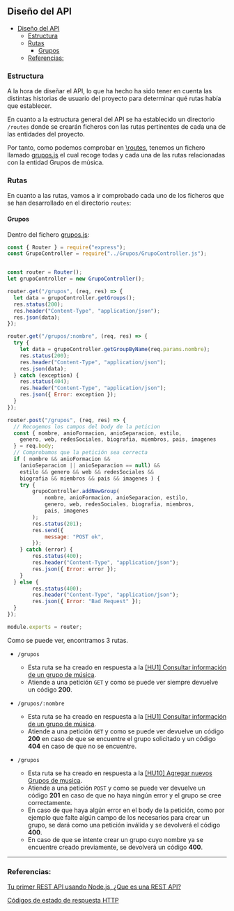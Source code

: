 ## Diseño del API

<!-- ![](../Img/ "") -->

- [Diseño del API](#diseño-del-api)
  - [Estructura](#estructura)
  - [Rutas](#rutas)
    - [Grupos](#grupos)
  - [Referencias:](#referencias)

### Estructura

A la hora de diseñar el API, lo que ha hecho ha sido tener en cuenta las distintas historias de usuario del proyecto para determinar qué rutas había que establecer.

En cuanto a la estructura general del API se ha establecido un directorio `/routes` donde se crearán ficheros con las rutas pertinentes de cada una de las entidades del proyecto.

Por tanto, como podemos comprobar en [\routes](../../src/routes), tenemos un fichero llamado [grupos.js](../../src/routes/grupos.js) el cual recoge todas y cada una de las rutas relacionadas con la entidad Grupos de música.


### Rutas

En cuanto a las rutas, vamos a ir comprobado cada uno de los ficheros que se han desarrollado en el directorio `routes`:

#### Grupos

Dentro del fichero [grupos.js](../../src/routes/grupos.js):

```javascript
const { Router } = require("express");
const GrupoController = require("../Grupos/GrupoController.js");


const router = Router();
let grupoController = new GrupoController();

router.get("/grupos", (req, res) => {
  let data = grupoController.getGroups();
  res.status(200);
  res.header("Content-Type", "application/json");
  res.json(data);
});

router.get("/grupos/:nombre", (req, res) => {
  try {
    let data = grupoController.getGroupByName(req.params.nombre);
    res.status(200);
    res.header("Content-Type", "application/json");
    res.json(data);
  } catch (exception) {
    res.status(404);
    res.header("Content-Type", "application/json");
    res.json({ Error: exception });
  }
});

router.post("/grupos", (req, res) => {
  // Recogemos los campos del body de la peticion
  const { nombre, anioFormacion, anioSeparacion, estilo,
    genero, web, redesSociales, biografia, miembros, pais, imagenes
  } = req.body;
  // Comprobamos que la petición sea correcta
  if ( nombre && anioFormacion && 
    (anioSeparacion || anioSeparacion == null) &&
    estilo && genero && web && redesSociales &&
    biografia && miembros && pais && imagenes ) {
    try {
        grupoController.addNewGroup(
            nombre, anioFormacion, anioSeparacion, estilo,
            genero, web, redesSociales, biografia, miembros,
            pais, imagenes
        );
        res.status(201);
        res.send({
            message: "POST ok",
        });
    } catch (error) {
        res.status(400);
        res.header("Content-Type", "application/json");
        res.json({ Error: error });
    }
  } else {
        res.status(400);
        res.header("Content-Type", "application/json");
        res.json({ Error: "Bad Request" });
  }
});

module.exports = router;
```
Como se puede ver, encontramos 3 rutas. 

- `/grupos` 
  - Esta ruta se ha creado en respuesta a la [[HU1] Consultar información de un grupo de música](https://github.com/AngelValera/LyricsHunter/issues/12).
  - Atiende a una petición `GET` y como se puede ver siempre devuelve un código **200**. 
  
- `/grupos/:nombre`
  - Esta ruta se ha creado en respuesta a la [[HU1] Consultar información de un grupo de música](https://github.com/AngelValera/LyricsHunter/issues/12).
  - Atiende a una petición `GET` y como se puede ver devuelve un código **200** en caso de que se encuentre el grupo solicitado y un código **404** en caso de que no se encuentre.
  
- `/grupos` 
  - Esta ruta se ha creado en respuesta a la [[HU10] Agregar nuevos Grupos de musica](https://github.com/AngelValera/LyricsHunter/issues/66).
  - Atiende a una petición `POST` y como se puede ver devuelve un código **201** en caso de que no haya ningún error y el grupo se cree correctamente. 
  - En caso de que haya algún error en el body de la petición, como por ejemplo que falte algún campo de los necesarios para crear un grupo, se dará como una petición inválida y se devolverá el código **400**.
  - En caso de que se intente crear un grupo cuyo nombre ya se encuentre creado previamente, se devolverá un código **400**.

---
### Referencias:

[Tu primer REST API usando Node.js, ¿Que es una REST API?](https://www.youtube.com/watch?v=bK3AJfs7qNY&t=1867s)

[Códigos de estado de respuesta HTTP](https://developer.mozilla.org/es/docs/Web/HTTP/Status)

